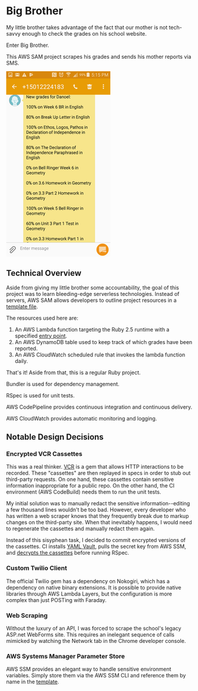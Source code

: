 # Big Brother

My little brother takes advantage of the fact that our mother is not tech-savvy enough to check the grades on his school website.

Enter Big Brother.

This AWS SAM project scrapes his grades and sends his mother reports via SMS.

![Big Brother SMS](https://raw.githubusercontent.com/DylanReile/big-brother/master/images/big_brother.png)

## Technical Overview
Aside from giving my little brother some accountability, the goal of this project was to learn bleeding-edge serverless technologies.
Instead of servers, AWS SAM allows developers to outline project resources in a [template file](/template.yaml).

The resources used here are:
1. An AWS Lambda function targeting the Ruby 2.5 runtime with a specified [entry point](/lib/big_brother.rb).
2. An AWS DynamoDB table used to keep track of which grades have been reported.
3. An AWS CloudWatch scheduled rule that invokes the lambda function daily.

That's it! Aside from that, this is a regular Ruby project.

Bundler is used for dependency management.

RSpec is used for unit tests.

AWS CodePipeline provides continuous integration and continuous delivery.

AWS CloudWatch provides automatic monitoring and logging.

## Notable Design Decisions

### Encrypted VCR Cassettes
This was a real thinker. [VCR](https://github.com/vcr/vcr) is a gem that allows HTTP interactions to be recorded. These "cassettes" are then replayed in specs in order to stub out third-party requests. On one hand, these cassettes contain sensitive information inappropriate for a public repo. On the other hand, the CI environment (AWS CodeBuild) needs them to run the unit tests.

My initial solution was to manually redact the sensitive information--editing a few thousand lines wouldn't be too bad. However, every developer who has written a web scraper knows that they frequently break due to markup changes on the third-party site. When that inevitably happens, I would need to regenerate the cassettes and manually redact them again.

Instead of this sisyphean task, I decided to commit encrypted versions of the cassettes. CI installs [YAML Vault](https://github.com/joker1007/yaml_vault), pulls the secret key from AWS SSM, and [decrypts the cassettes](/buildspec.yml#L17) before running RSpec.

### Custom Twilio Client
The official Twilio gem has a dependency on Nokogiri, which has a dependency on native binary extensions. It is possible to provide native libraries through AWS Lambda Layers, but the configuration is more complex than just POSTing with Faraday.

### Web Scraping
Without the luxury of an API, I was forced to scrape the school's legacy ASP.net WebForms site. This requires an inelegant sequence of calls mimicked by watching the Network tab in the Chrome developer console.

### AWS Systems Manager Parameter Store
AWS SSM provides an elegant way to handle sensitive environment variables. Simply store them via the AWS SSM CLI and reference them by name in the [template](/template.yaml#L18).
